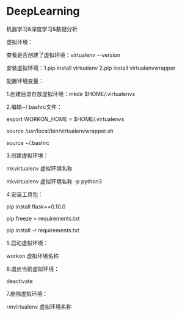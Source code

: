 # DeepLearning
机器学习&amp;深度学习&amp;数据分析

虚拟环境：

查看是否创建了虚拟环境：virtualenv --version

安装虚拟环境：1.pip install virtualenv 2.pip install virtualenvwrapper 

配置环境变量：

1.创建目录存放虚拟环境：mkdir $HOME/.virtualenvs

2.编辑~/.bashrc文件：

export WORKON_HOME = $HOME/.virtualenvs

source /usr/local/bin/virtualenvwrapper.sh

source ~/.bashrc

3.创建虚拟环境：

mkvirtualenv 虚拟环境名称

mkvirtualenv 虚拟环境名称 -p python3

4.安装工具包：

pip install flask==0.10.0

pip freeze > requirements.txt

pip install -r requirements.txt

5.启动虚拟环境：

workon 虚拟环境名称

6.退出当前虚拟环境：

deactivate

7.删除虚拟环境：

rmvirtualenv 虚拟环境名称

